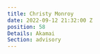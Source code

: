 ```yaml
---
title: Christy Monroy
date: 2022-09-12 21:32:00 Z
position: 58
Details: Akamai
Section: advisory
---
```


